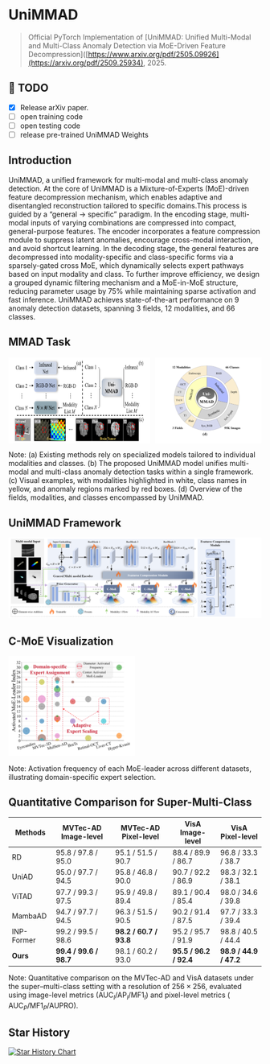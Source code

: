# UniMMAD


> Official PyTorch Implementation of [UniMMAD: Unified Multi-Modal and Multi-Class Anomaly Detection via MoE-Driven Feature Decompression]([https://www.arxiv.org/pdf/2505.09926](https://arxiv.org/pdf/2509.25934), 2025.


## 🚀 TODO
- [x] Release arXiv paper.
- [ ] open training code
- [ ] open testing code
- [ ] release pre-trained UniMMAD Weights

## Introduction 
 UniMMAD, a unified framework for multi-modal and
multi-class anomaly detection. At the core of UniMMAD is
a Mixture-of-Experts (MoE)-driven feature decompression
mechanism, which enables adaptive and disentangled reconstruction tailored to specific domains.This process is guided
by a “general → specific” paradigm. In the encoding stage,
multi-modal inputs of varying combinations are compressed
into compact, general-purpose features. The encoder incorporates a feature compression module to suppress latent
anomalies, encourage cross-modal interaction, and avoid
shortcut learning. In the decoding stage, the general features
are decompressed into modality-specific and class-specific
forms via a sparsely-gated cross MoE, which dynamically
selects expert pathways based on input modality and class.
To further improve efficiency, we design a grouped dynamic
filtering mechanism and a MoE-in-MoE structure, reducing
parameter usage by 75% while maintaining sparse activation and fast inference. UniMMAD achieves state-of-the-art
performance on 9 anomaly detection datasets, spanning 3
fields, 12 modalities, and 66 classes. 

## MMAD Task

<div style="display: flex; justify-content: space-between;">
  <img src="imgs/MMAD_Task.png" alt="Image 1" style="width: 56%;"  />
  <img src="imgs/Datasets.png" alt="Image 2" style="width: 42%;"  />
</div>

Note:  (a) Existing methods rely on specialized models tailored to individual modalities and classes. (b) The proposed UniMMAD model unifies multi-modal and multi-class anomaly detection tasks within a single framework. (c) Visual examples, with modalities highlighted in white, class names in yellow, and anomaly regions marked by red boxes.  (d) Overview of the fields, modalities, and classes encompassed by UniMMAD.


## UniMMAD Framework
![UniMMAD](imgs/architecture.png)

## C-MoE Visualization
 <img src="imgs/Exp_CMoE.png" alt="Image 1" style="width: 50%;"  />

Note: Activation frequency of each MoE-leader across different datasets, illustrating domain-specific expert selection.


## Quantitative Comparison for Super-Multi-Class

| Methods             | MVTec-AD Image-level | MVTec-AD Pixel-level | VisA Image-level | VisA Pixel-level |
|----------------------|-----------------------|-----------------------|------------------|------------------|
| RD  | 95.8 / 97.8 / 95.0   | 95.1 / 51.5 / 90.7   | 88.4 / 89.9 / 86.7 | 96.8 / 33.3 / 38.7 |
| UniAD | 95.0 / 97.7 / 94.5   | 95.8 / 46.8 / 90.0   | 90.7 / 92.2 / 86.9 | 98.3 / 32.1 / 38.1 |
| ViTAD | 97.7 / 99.3 / 97.5   | 95.9 / 49.8 / 89.4   | 89.1 / 90.4 / 85.4 | 98.0 / 34.6 / 39.8 |
| MambaAD  | 94.7 / 97.7 / 94.5   | 96.3 / 51.5 / 90.5   | 90.2 / 91.4 / 87.5 | 97.7 / 33.3 / 39.4 |
| INP-Former  | 99.2 / 99.5 / 98.6 | **98.2 / 60.7 / 93.8** | 95.2 / 95.7 / 91.9| 98.8 / 40.5 / 44.4 |
| **Ours**             | **99.4 / 99.6 / 98.7** | 98.1 / 60.2 / 93.0 | **95.5 / 96.2 / 92.4** | **98.9 / 44.9 / 47.2** |


Note:  Quantitative comparison on the MVTec-AD and VisA datasets under the super–multi-class setting with a resolution of $256 \times 256$, evaluated using image-level metrics ($\text{AUC}_I /\text{AP}_I / \text{MF1}_I$) and pixel-level metrics (  $\text{AUC}_P /\text{MF1}_P / \text{AUPRO}$).




## Star History

[![Star History Chart](https://api.star-history.com/svg?repos=yuanzhao-CVLAB/UniMMAD&type=Timeline)](https://www.star-history.com/#yuanzhao-CVLAB/UniMMAD&Timeline)
